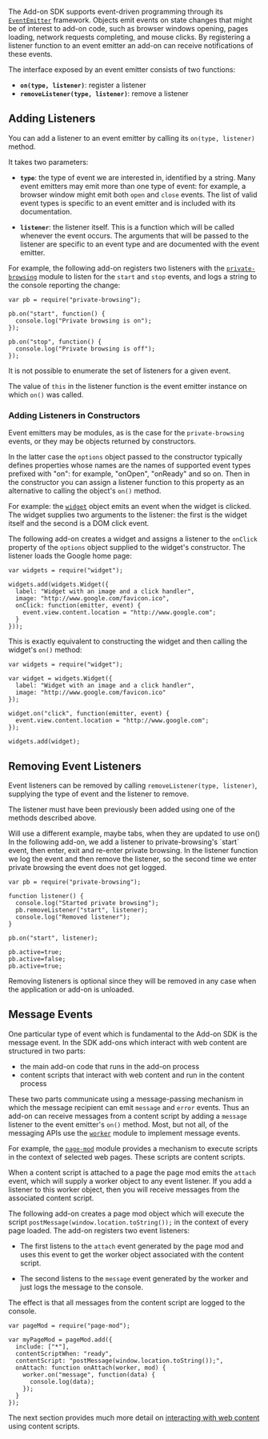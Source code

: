 The Add-on SDK supports event-driven programming through its
[`EventEmitter`](#module/jetpack-core/events) framework. Objects emit events
on state changes that might be of interest to add-on code, such as browser
windows opening, pages loading, network requests completing, and mouse clicks.
By registering a listener function to an event emitter an add-on can receive
notifications of these events.

The interface exposed by an event emitter consists of two functions:

* **`on(type, listener)`**: register a listener
* **`removeListener(type, listener)`**: remove a listener

## Adding Listeners ##

You can add a listener to an event emitter by calling its `on(type, listener)`
method.

It takes two parameters:

* **`type`**: the type of event we are interested in, identified by a string.
Many event emitters may emit more than one type of event: for example, a browser
window might emit both `open` and `close` events. The list of valid event types
is specific to an event emitter and is included with its documentation.

* **`listener`**: the listener itself. This is a function which will be called
whenever the event occurs. The arguments that will be passed to the listener
are specific to an event type and are documented with the event emitter.

For example, the following add-on registers two listeners with the
[`private-browsing`](#module/addon-kit/private-browsing) module to listen
for the `start` and `stop` events, and logs a string to the console reporting
the change:

    var pb = require("private-browsing");

    pb.on("start", function() {
      console.log("Private browsing is on");
    });

    pb.on("stop", function() {
      console.log("Private browsing is off");
    });

It is not possible to enumerate the set of listeners for a given event.

The value of `this` in the listener function is the event emitter instance on
which `on()` was called.

### Adding Listeners in Constructors ###

Event emitters may be modules, as is the case for the
`private-browsing` events, or they may be objects returned by
constructors.

In the latter case the `options` object passed to the constructor typically
defines properties whose names are the names of supported event types prefixed
with "on": for example, "onOpen", "onReady" and so on. Then in the constructor
you can assign a listener function to this property as an alternative to
calling the object's `on()` method.

For example: the [`widget`](#modules/addon-kit/widget) object emits an event
when the widget is clicked. The widget supplies two arguments to the listener:
the first is the widget itself and the second is a DOM click event.

The following add-on creates a widget and assigns a listener to the
`onClick` property of the `options` object supplied to the widget's
constructor. The listener loads the Google home page:

    var widgets = require("widget");

    widgets.add(widgets.Widget({
      label: "Widget with an image and a click handler",
      image: "http://www.google.com/favicon.ico",
      onClick: function(emitter, event) {
        event.view.content.location = "http://www.google.com";
      }
    }));

This is exactly equivalent to constructing the widget and then calling the
widget's `on()` method:

    var widgets = require("widget");

    var widget = widgets.Widget({
      label: "Widget with an image and a click handler",
      image: "http://www.google.com/favicon.ico"
    });

    widget.on("click", function(emitter, event) {
      event.view.content.location = "http://www.google.com";
    });

    widgets.add(widget);

## Removing Event Listeners ##

Event listeners can be removed by calling `removeListener(type, listener)`,
supplying the type of event and the listener to remove.

The listener must have been previously been added using one of the methods
described above.

<span class="aside">
Will use a different example, maybe tabs, when they are updated to use on()
</span>
In the following add-on, we add a listener to private-browsing's `start`
event, then enter, exit and re-enter private browsing. In the listener function
we log the event and then remove the listener, so the second time we enter
private browsing the event does not get logged.

    var pb = require("private-browsing");

    function listener() {
      console.log("Started private browsing");
      pb.removeListener("start", listener);
      console.log("Removed listener");
    }

    pb.on("start", listener);

    pb.active=true;
    pb.active=false;
    pb.active=true;

Removing listeners is optional since they will be removed in any case
when the application or add-on is unloaded.

## Message Events ##

One particular type of event which is fundamental to the Add-on SDK is the
message event. In the SDK add-ons which interact with web content are
structured in two parts:

* the main add-on code that runs in the add-on process
* content scripts that interact with web content and run in the content process

These two parts communicate using a message-passing mechanism in which the
message recipient can emit `message` and `error` events. Thus an add-on can
receive messages from a content script by adding a `message` listener to the
event emitter's `on()` method. Most, but not all, of the messaging APIs use
the [`worker`](#modules/jetpack-code/content/worker) module to implement
message events.

For example, the [`page-mod`](#modules/addon-kit/page-mod) module provides a
mechanism to execute scripts in the context of selected web pages. These
scripts are content scripts.

When a content script is attached to a page the page mod emits the
`attach` event, which will supply a worker object to any event
listener. If you add a listener to this worker object, then you will receive
messages from the associated content script.

The following add-on creates a page mod object which will execute the script
`postMessage(window.location.toString());` in the context of every page loaded.
The add-on registers two event listeners:

* The first listens to the `attach` event generated by the page mod and
uses this event to get the worker object associated with the content script.

* The second listens to the `message` event generated by the worker and just
logs the message to the console.

The effect is that all messages from the content script are logged to the
console.

    var pageMod = require("page-mod");

    var myPageMod = pageMod.add({
      include: ["*"],
      contentScriptWhen: "ready",
      contentScript: "postMessage(window.location.toString());",
      onAttach: function onAttach(worker, mod) {
        worker.on("message", function(data) {
          console.log(data);
        });
      }
    });

The next section provides much more detail on [interacting with web
content](#guide/web-content) using content scripts.
